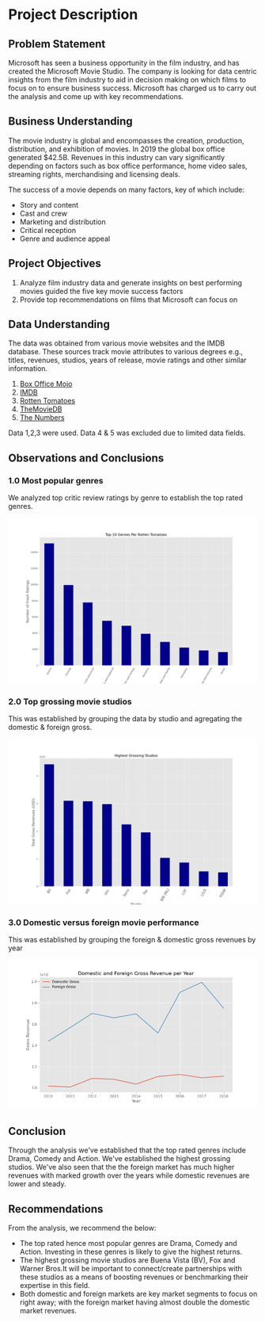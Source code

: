 # Project Description
## Problem Statement
Microsoft has seen a business opportunity in the film industry, and has created the Microsoft Movie Studio. The company is looking for data centric insights from the film industry to aid in decision making on which films to focus on to ensure business success. Microsoft has charged us to carry out the analysis and come up with key recommendations.
## Business Understanding
The movie industry is global and encompasses the creation, production, distribution, and exhibition of movies. In 2019 the global box office generated $42.5B. Revenues in this industry can vary significantly depending on factors such as box office performance, home video sales, streaming rights, merchandising and licensing deals.

The success of a movie depends on many factors, key of which include:

* Story and content 
* Cast and crew 
* Marketing and distribution 
* Critical reception
* Genre and audience appeal 

## Project Objectives
1. Analyze film industry data and generate insights on best performing movies guided the five key movie success factors 
2. Provide top recommendations on films that Microsoft can focus on

## Data Understanding
The data was obtained from various movie websites and the IMDB database. These sources track movie attributes to various degrees e.g., titles, revenues, studios, years of release, movie ratings and other similar information.

1. [Box Office Mojo](https://www.boxofficemojo.com/)
2. [IMDB](https://www.imdb.com/)
3. [Rotten Tomatoes](https://www.rottentomatoes.com/)
4. [TheMovieDB](https://www.themoviedb.org/)
5. [The Numbers](https://www.the-numbers.com/)

Data 1,2,3 were used. Data 4 & 5 was excluded due to limited data fields.

## Observations and Conclusions
### 1.0 Most popular genres
We analyzed top critic review ratings by genre to establish the top rated genres.

![Top_Genres](./Top_10_genres_rt.png)


### 2.0 Top grossing movie studios
This was established by grouping the data by studio and agregating the domestic & foreign gross.

![Top_Studios](Highest_grossing_studios.png)

### 3.0 Domestic versus foreign movie performance
This was established by grouping the foreign & domestic gross revenues by year

![Dom_For_gross](Domestic_foreign_performance.png)


## Conclusion
Through the analysis we've established that the top rated genres include Drama, Comedy and Action. We've established the highest grossing studios. We've also seen that the the foreign market has much higher revenues with marked growth over the years while domestic revenues are lower and steady.


## Recommendations
From the analysis, we recommend the below:

* The top rated hence most popular genres are Drama, Comedy and Action. Investing in these genres is likely to give the highest returns.
* The highest grossing movie studios are Buena Vista (BV), Fox and Warner Bros.It will be important to connect/create partnerships with these studios as a means of boosting revenues or benchmarking their expertise in this field.
* Both domestic and foreign markets are key market segments to focus on right away; with the foreign market having almost double the domestic market revenues.

​
